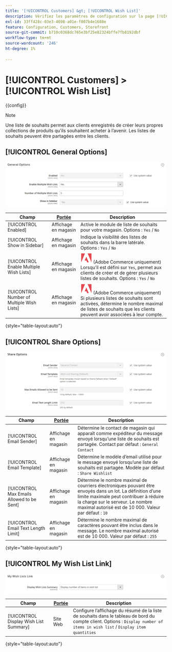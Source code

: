 ```yaml
---
title: '[!UICONTROL Customers] &gt; [!UICONTROL Wish List]'
description: Vérifiez les paramètres de configuration sur la page [!UICONTROL Customers] &gt; [!UICONTROL Wish List] de l’administrateur Commerce.
exl-id: 33ff428c-03e3-4698-a01e-f007b4e1688e
feature: Configuration, Customers, Storefront
source-git-commit: b710c0368dc765e3bf25e82324bffe7fb8192dbf
workflow-type: tm+mt
source-wordcount: '246'
ht-degree: 1%

---
```


# [!UICONTROL Customers] > [!UICONTROL Wish List]

{{config}}

>[!NOTE]
>
>Une liste de souhaits permet aux clients enregistrés de créer leurs propres collections de produits qu’ils souhaitent acheter à l’avenir. Les listes de souhaits peuvent être partagées entre les clients.

## [!UICONTROL General Options]

![Options générales](./assets/wishlist-general-options.png)<!-- zoom -->

<!--[General Options](https://docs.magento.com/user-guide/marketing/wishlist-configuration.html) -->

| Champ | [Portée](../../getting-started/websites-stores-views.md#scope-settings) | Description |
|--- |--- |--- |
| [!UICONTROL Enabled] | Affichage en magasin | Active le module de liste de souhaits pour votre magasin. Options : `Yes` / `No` |
| [!UICONTROL Show in Sidebar] | Affichage en magasin | Indique la visibilité des listes de souhaits dans la barre latérale. <br/>Options : `Yes` / `No` |
| [!UICONTROL Enable Multiple Wish Lists] | Affichage en magasin | ![Adobe Commerce](../../assets/adobe-logo.svg) (Adobe Commerce uniquement) Lorsqu’il est défini sur `Yes`, permet aux clients de créer et de gérer plusieurs listes de souhaits. Options : `Yes` / `No` |
| [!UICONTROL Number of Multiple Wish Lists] | Affichage en magasin | ![Adobe Commerce](../../assets/adobe-logo.svg) (Adobe Commerce uniquement) Si plusieurs listes de souhaits sont activées, détermine le nombre maximal de listes de souhaits que les clients peuvent avoir associées à leur compte. |

{style="table-layout:auto"}

## [!UICONTROL Share Options]

![Partager les options](./assets/wishlist-share-options.png)<!-- zoom -->

<!-- [Share Options](https://docs.magento.com/user-guide/marketing/wishlist-configuration.html) -->

| Champ | [Portée](../../getting-started/websites-stores-views.md#scope-settings) | Description |
|--- |--- |--- |
| [!UICONTROL Email Sender] | Affichage en magasin | Détermine le contact de magasin qui apparaît comme expéditeur du message envoyé lorsqu’une liste de souhaits est partagée. Contact par défaut : `General Contact` |
| [!UICONTROL Email Template] | Affichage en magasin | Détermine le modèle d’email utilisé pour le message envoyé lorsqu’une liste de souhaits est partagée. Modèle par défaut : `Share Wishlist` |
| [!UICONTROL Max Emails Allowed to be Sent] | Affichage en magasin | Détermine le nombre maximal de courriers électroniques pouvant être envoyés dans un lot. La définition d’une limite maximale peut contribuer à réduire la charge sur le serveur. Le nombre maximal autorisé est de 10 000. Valeur par défaut : `10` |
| [!UICONTROL Email Text Length Limit] | Affichage en magasin | Détermine le nombre maximal de caractères pouvant être inclus dans le message. Le nombre maximal autorisé est de 10 000. Valeur par défaut : `255` |

{style="table-layout:auto"}

## [!UICONTROL My Wish List Link]

![Lien vers la liste de mes souhaits](./assets/wishlist-my-wishlist-link.png)<!-- zoom -->

<!--[My Wish List Link](https://docs.magento.com/user-guide/marketing/wishlist-configuration.html) -->

| Champ | [Portée](../../getting-started/websites-stores-views.md#scope-settings) | Description |
|--- |--- |--- |
| [!UICONTROL Display Wish List Summary] | Site Web | Configure l’affichage du résumé de la liste de souhaits dans le tableau de bord du compte client. Options : `Display number of items in wish list` / `Display item quantities` |

{style="table-layout:auto"}
